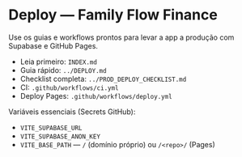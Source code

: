 # Deploy — Family Flow Finance

Use os guias e workflows prontos para levar a app a produção com Supabase e GitHub Pages.

- Leia primeiro: `INDEX.md`
- Guia rápido: `../DEPLOY.md`
- Checklist completa: `../PROD_DEPLOY_CHECKLIST.md`
- CI: `.github/workflows/ci.yml`
- Deploy Pages: `.github/workflows/deploy.yml`

Variáveis essenciais (Secrets GitHub):
- `VITE_SUPABASE_URL`
- `VITE_SUPABASE_ANON_KEY`
- `VITE_BASE_PATH` — `/` (domínio próprio) ou `/<repo>/` (Pages)